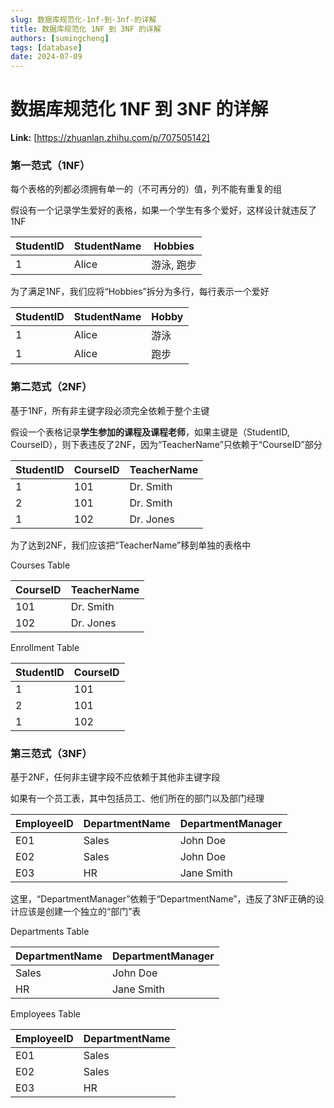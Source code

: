 ```yaml
---
slug: 数据库规范化-1nf-到-3nf-的详解
title: 数据库规范化 1NF 到 3NF 的详解
authors: [sumingcheng]
tags: [database]
date: 2024-07-09
---
```


# 数据库规范化 1NF 到 3NF 的详解



 **Link:** [https://zhuanlan.zhihu.com/p/707505142]

### 第一范式（1NF）  

每个表格的列都必须拥有单一的（不可再分的）值，列不能有重复的组

假设有一个记录学生爱好的表格，如果一个学生有多个爱好，这样设计就违反了1NF

| StudentID | StudentName | Hobbies |
| --- | --- | --- |
| 1 | Alice | 游泳, 跑步 |

为了满足1NF，我们应将“Hobbies”拆分为多行，每行表示一个爱好

| StudentID | StudentName | Hobby |
| --- | --- | --- |
| 1 | Alice | 游泳 |
| 1 | Alice | 跑步 |

### 第二范式（2NF）  

基于1NF，所有非主键字段必须完全依赖于整个主键

假设一个表格记录**学生参加的课程及课程老师**，如果主键是（StudentID, CourseID），则下表违反了2NF，因为“TeacherName”只依赖于“CourseID”部分

| StudentID | CourseID | TeacherName |
| --- | --- | --- |
| 1 | 101 | Dr. Smith |
| 2 | 101 | Dr. Smith |
| 1 | 102 | Dr. Jones |

为了达到2NF，我们应该把“TeacherName”移到单独的表格中

Courses Table

| CourseID | TeacherName |
| --- | --- |
| 101 | Dr. Smith |
| 102 | Dr. Jones |

Enrollment Table

| StudentID | CourseID |
| --- | --- |
| 1 | 101 |
| 2 | 101 |
| 1 | 102 |

### 第三范式（3NF）  

基于2NF，任何非主键字段不应依赖于其他非主键字段

如果有一个员工表，其中包括员工、他们所在的部门以及部门经理

| EmployeeID | DepartmentName | DepartmentManager |
| --- | --- | --- |
| E01 | Sales | John Doe |
| E02 | Sales | John Doe |
| E03 | HR | Jane Smith |

这里，“DepartmentManager”依赖于“DepartmentName”，违反了3NF正确的设计应该是创建一个独立的“部门”表

Departments Table

| DepartmentName | DepartmentManager |
| --- | --- |
| Sales | John Doe |
| HR | Jane Smith |

Employees Table

| EmployeeID | DepartmentName |
| --- | --- |
| E01 | Sales |
| E02 | Sales |
| E03 | HR |